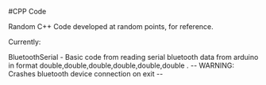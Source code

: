 #CPP Code

Random C++ Code developed at random points, for reference.

Currently:

BluetoothSerial - Basic code from reading serial bluetooth data from arduino in format double,double,double,double,double,double . 
 --   WARNING: Crashes bluetooth device connection on exit    --


